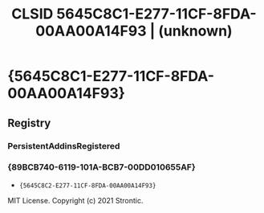 ﻿---
title: "CLSID 5645C8C1-E277-11CF-8FDA-00AA00A14F93 | (unknown)"
excerpt: What is COM-Object CLSID 5645C8C1-E277-11CF-8FDA-00AA00A14F93?
---

# {5645C8C1-E277-11CF-8FDA-00AA00A14F93}


## Registry


### PersistentAddinsRegistered


### {89BCB740-6119-101A-BCB7-00DD010655AF}

* `{5645C8C2-E277-11CF-8FDA-00AA00A14F93}`

MIT License. Copyright (c) 2021 Strontic.


